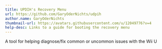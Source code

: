 ```yaml
---
title: UPDIH's Recovery Menu
url: https://github.com/GaryOderNichts/udpih
author.name: GaryOderNichts
thumbnail-url: https://avatars.githubusercontent.com/u/12049776?v=4
help-desc: Links to a guide for booting the recovery menu
---
```


A tool for helping diagnose/fix common or uncommon issues with the Wii U